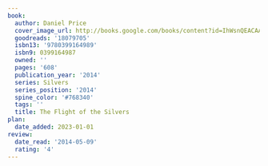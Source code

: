 ```yaml
---
book:
  author: Daniel Price
  cover_image_url: http://books.google.com/books/content?id=IhWsnQEACAAJ&printsec=frontcover&img=1&zoom=1&source=gbs_api
  goodreads: '18079705'
  isbn13: '9780399164989'
  isbn9: 0399164987
  owned: ''
  pages: '608'
  publication_year: '2014'
  series: Silvers
  series_position: '2014'
  spine_color: '#768340'
  tags: ''
  title: The Flight of the Silvers
plan:
  date_added: 2023-01-01
review:
  date_read: '2014-05-09'
  rating: '4'
---
```

